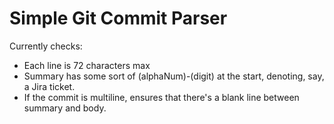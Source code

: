 # Simple Git Commit Parser

Currently checks:

* Each line is 72 characters max
* Summary has some sort of (alphaNum)-(digit) at the start, denoting, say, a
  Jira ticket.
* If the commit is multiline, ensures that there's a blank line between summary
  and body.
